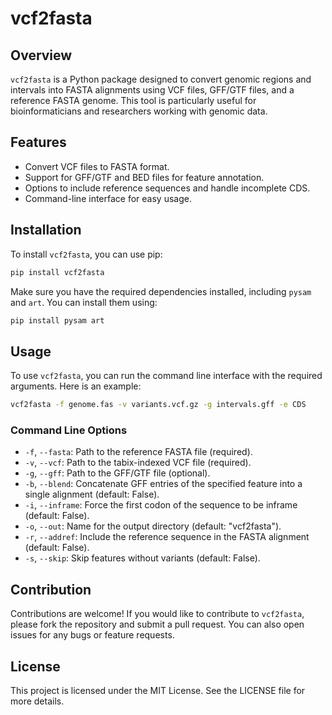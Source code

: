 # vcf2fasta

## Overview
`vcf2fasta` is a Python package designed to convert genomic regions and intervals into FASTA alignments using VCF files, GFF/GTF files, and a reference FASTA genome. This tool is particularly useful for bioinformaticians and researchers working with genomic data.

## Features
- Convert VCF files to FASTA format.
- Support for GFF/GTF and BED files for feature annotation.
- Options to include reference sequences and handle incomplete CDS.
- Command-line interface for easy usage.

## Installation
To install `vcf2fasta`, you can use pip:

```bash
pip install vcf2fasta
```

Make sure you have the required dependencies installed, including `pysam` and `art`. You can install them using:

```bash
pip install pysam art
```

## Usage
To use `vcf2fasta`, you can run the command line interface with the required arguments. Here is an example:

```bash
vcf2fasta -f genome.fas -v variants.vcf.gz -g intervals.gff -e CDS
```

### Command Line Options
- `-f`, `--fasta`: Path to the reference FASTA file (required).
- `-v`, `--vcf`: Path to the tabix-indexed VCF file (required).
- `-g`, `--gff`: Path to the GFF/GTF file (optional).
- `-b`, `--blend`: Concatenate GFF entries of the specified feature into a single alignment (default: False).
- `-i`, `--inframe`: Force the first codon of the sequence to be inframe (default: False).
- `-o`, `--out`: Name for the output directory (default: "vcf2fasta").
- `-r`, `--addref`: Include the reference sequence in the FASTA alignment (default: False).
- `-s`, `--skip`: Skip features without variants (default: False).

## Contribution
Contributions are welcome! If you would like to contribute to `vcf2fasta`, please fork the repository and submit a pull request. You can also open issues for any bugs or feature requests.

## License
This project is licensed under the MIT License. See the LICENSE file for more details.